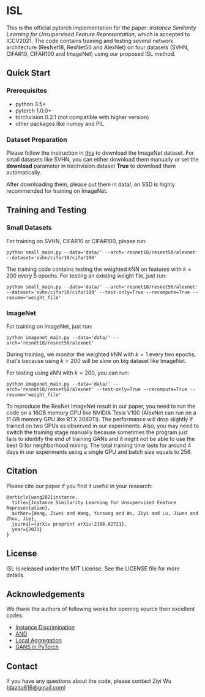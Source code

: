 # ISL

This is the official pytorch implementation for the paper: *Instance Similarity Learning for Unsupervised Feature Representation*, which is accepted to ICCV2021. The code contains training and testing several network architecture (ResNet18, ResNet50 and AlexNet) on four datasets (SVHN, CIFAR10, CIFAR100 and ImageNet) using our proposed ISL method.

## Quick Start

### Prerequisites

- python 3.5+
- pytorch 1.0.0+
- torchvision 0.2.1 (not compatible with higher version)
- other packages like numpy and PIL

### Dataset Preparation

Please follow the instruction in [this](https://github.com/zhirongw/lemniscate.pytorch) to download the ImageNet dataset. For small datasets like SVHN, you can either download them manually or set the **download** parameter in torchvision.dataset **True** to download them automatically.

After downloading them, please put them in data/, an SSD is highly recommended for training on ImageNet.

## Training and Testing

### Small Datasets

For training on SVHN, CIFAR10 or CIFAR100, please run:

```shell
python small_main.py --data='data/' --arch='resnet18/resnet50/alexnet' --dataset='svhn/cifar10/cifar100'
```

The training code contains testing the weighted $k$NN on features with $k=200$ every 5 epochs. For testing an existing weight file, just run:

```shell
python small_main.py --data='data/' --arch='resnet18/resnet50/alexnet' --dataset='svhn/cifar10/cifar100' --test-only=True --recompute=True --resume='weight_file'
```

### ImageNet

For training on ImageNet, just run:

```shell
python imagenet_main.py --data='data/' --arch='resnet18/resnet50/alexnet'
```

During training, we monitor the weighted $k$NN with $k=1$ every two epochs, that's because using $k=200$ will be slow on big dataset like ImageNet.

For testing using $k$NN with $k=200$, you can run:

```shell
python imagenet_main.py --data='data/' --arch='resnet18/resnet50/alexnet' --test-only=True --recompute=True --resume='weight_file'
```

To reproduce the ResNet ImageNet result in our paper, you need to run the code on a 16GB memory GPU like NVIDIA Tesla V100 (AlexNet can run on a 11 GB memory GPU like RTX 2080Ti). The performance will drop slightly if trained on two GPUs as observed in our experiments. Also, you may need to switch the training stage manually because sometimes the program just fails to identify the end of training GANs and it might not be able to use the best G for neighborhood mining. The total training time lasts for around 4 days in our experiments using a single GPU and batch size equals to 256.

## Citation
Please cite our paper if you find it useful in your research:

```
@article{wang2021instance,
  title={Instance Similarity Learning for Unsupervised Feature Representation},
  author={Wang, Ziwei and Wang, Yunsong and Wu, Ziyi and Lu, Jiwen and Zhou, Jie},
  journal={arXiv preprint arXiv:2108.02721},
  year={2021}
}
```

## License

ISL is released under the MIT License. See the LICENSE file for more details.

## Acknowledgements

We thank the authors of following works for opening source their excellent codes.

- [Instance Discrimination](https://github.com/zhirongw/lemniscate.pytorch)
- [AND](https://github.com/Raymond-sci/AND)
- [Local Aggregation](https://github.com/neuroailab/LocalAggregation-Pytorch)
- [GANS in PyTorch](https://github.com/eriklindernoren/PyTorch-GAN)

## Contact

If you have any questions about the code, please contact Ziyi Wu (dazitu616@gmail.com)
